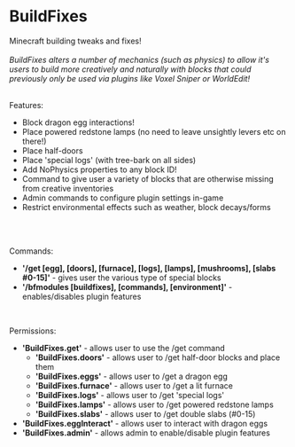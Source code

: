 BuildFixes
==========
Minecraft building tweaks and fixes!<br/>
<br/>
<i>BuildFixes alters a number of mechanics (such as physics) to allow it's users to build more creatively 
and naturally with blocks that could previously only be used via plugins like Voxel Sniper or WorldEdit!</i><br/>
<br/>

Features:
- Block dragon egg interactions!
- Place powered redstone lamps (no need to leave unsightly levers etc on there!)
- Place half-doors
- Place 'special logs' (with tree-bark on all sides)
- Add NoPhysics properties to any block ID!
- Command to give user a variety of blocks that are otherwise missing from creative inventories
- Admin commands to configure plugin settings in-game<br/>
- Restrict environmental effects such as weather, block decays/forms
<br/>
<br/>

Commands:<br/>
- <b>'/get [egg], [doors], [furnace], [logs], [lamps], [mushrooms], [slabs #0-15]'</b> - gives user the various type of special blocks
- <b>'/bfmodules [buildfixes], [commands], [environment]'</b> - enables/disables plugin features<br/>
<br/>


Permissions:<br/>
- <b>'BuildFixes.get'</b> - allows user to use the /get command
  - <b>'BuildFixes.doors'</b> - allows user to /get half-door blocks and place them
  - <b>'BuildFixes.eggs'</b> - allows user to /get a dragon egg
  - <b>'BuildFixes.furnace'</b> - allows user to /get a lit furnace
  - <b>'BuildFixes.logs'</b> - allows user to /get 'special logs'
  - <b>'BuildFixes.lamps'</b> - allows user to /get powered redstone lamps
  - <b>'BuildFixes.slabs'</b> - allows user to /get double slabs (#0-15)
- <b>'BuildFixes.eggInteract'</b> - allows user to interact with dragon eggs
- <b>'BuildFixes.admin'</b> - allows admin to enable/disable plugin features
